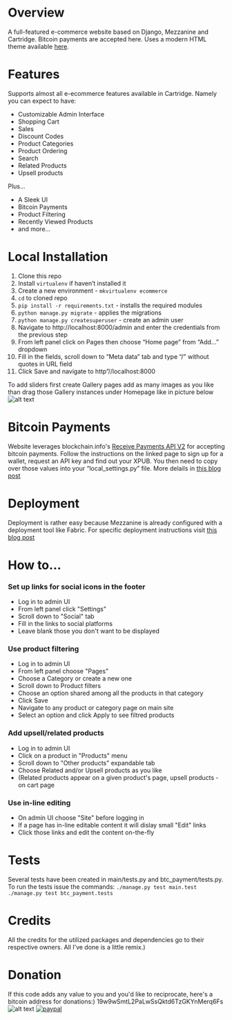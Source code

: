 # Overview

A full-featured e-commerce website based on Django, Mezzanine and Cartridge. Bitcoin payments are accepted here. Uses a modern HTML theme available [here](https://bootstrapious.com/p/obaju-e-commerce-template). 

# Features
Supports almost all e-ecommerce features available in Cartridge. Namely you can expect to have:

* Customizable Admin Interface
* Shopping Cart
* Sales
* Discount Codes
* Product Categories
* Product Ordering
* Search
* Related Products
* Upsell products

Plus...

* A Sleek UI
* Bitcoin Payments
* Product Filtering
* Recently Viewed Products
* and more…

# Local Installation

1. Clone this repo
2. Install `virtualenv` if haven’t installed it
3. Create a new environment - `mkvirtualenv ecommerce`
4. `cd` to cloned repo
5. `pip install -r requirements.txt` - installs the required modules
6. `python manage.py migrate` - applies the migrations
7. `python manage.py createsuperuser` - create an admin user
8. Navigate to http://localhost:8000/admin and enter the credentials from the previous step
9. From left panel click on Pages then choose “Home page” from “Add…” dropdown
10. Fill in the fields, scroll down to “Meta data” tab and type “/” without quotes in URL field
11. Click Save and navigate to http”//localhost:8000

To add sliders first create Gallery pages add as many images as you like than drag those Gallery instances under Homepage like in picture below
![alt text](https://bitcoineria.com/static/media/uploads/blog/post_images/.thumbnails/sliders_under_homepage.png/sliders_under_homepage-760x156.png "Sliders under homepage")


# Bitcoin Payments 
Website leverages blockchain.info's [Receive Payments API V2](https://blockchain.info/api/api_receive) for accepting bitcoin payments. Follow the instructions on the linked page to sign up for a wallet, request an API key and find out your XPUB. You then need to copy over those values into your “local_settings.py” file. More delails in [this blog post](https://bitcoineria.com/blog/recently-viewed-product-filtering-and-bitcoin-payments/)

# Deployment 
Deployment is rather easy because Mezzanine is already configured with a deployment tool like Fabric. For specific deployment instructions visit [this blog post](https://bitcoineria.com/blog/deployment/)

# How to...
### Set up links for social icons in the footer
* Log in to admin UI
* From left panel click "Settings"
* Scroll down to "Social" tab
* Fill in the links to social platforms
* Leave blank those you don't want to be displayed

### Use product filtering
* Log in to admin UI
* From left panel choose "Pages"
* Choose a Category or create a new one
* Scroll down to Product filters
* Choose an option shared among all the products in that category
* Click Save
* Navigate to any product or category page on main site
* Select an option and click Apply to see filtred products

### Add upsell/related products
* Log in to admin UI
* Click on a product in "Products" menu
* Scroll down to "Other products" expandable tab
* Choose Related and/or Upsell products as you like
* (Related products appear on a given product's page, upsell products - on cart page

### Use in-line editing
* On admin UI choose "Site" before logging in
* If a page has in-line editable content it will dislay small "Edit" links
* Click those links and edit the content on-the-fly

# Tests
Several tests have been created in main/tests.py and btc_payment/tests.py. To run the tests issue the commands:
`./manage.py test main.test`
`./manage.py test btc_payment.tests`

# Credits
All the credits for the utilized packages and dependencies go to their respective owners. All I’ve done is a little remix.)

# Donation
If this code adds any value to you and you'd like to reciprocate, here's a bitcoin address for donations:)
19w9wSmtL2PaLwSsQktd6TzGKYnMerq6Fs ![alt text](https://bitcoineria.com/static/media/uploads/galleries/.thumbnails/donation.png/donation-200x200.png "Donation QR code")
[![paypal](https://www.paypalobjects.com/en_US/i/btn/btn_donateCC_LG.gif)](https://www.paypal.com/cgi-bin/webscr?cmd=_s-xclick&hosted_button_id=9PWESEARPH2QU)
